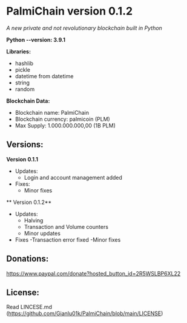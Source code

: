 # PalmiChain version 0.1.2
*A new private and not revolutionary blockchain built in Python*

**Python --version: 3.9.1**

**Libraries:**
- hashlib
- pickle
- datetime from datetime
- string
- random

**Blockchain Data:**
- Blockchain name: PalmiChain
- Blockchain currency: palmicoin (PLM)
- Max Supply: 1.000.000.000,00 (1B PLM)

## Versions:
**Version 0.1.1**
- Updates: 
  - Login and account management added
- Fixes:
  - Minor fixes

** Version 0.1.2**
- Updates:
  - Halving
  - Transaction and Volume counters
  - Minor updates
- Fixes
  -Transaction error fixed
  -Minor fixes

## Donations: 
https://www.paypal.com/donate?hosted_button_id=2R5WSLBP6XL22

## License:
Read LINCESE.md (https://github.com/Gianlu01k/PalmiChain/blob/main/LICENSE)
